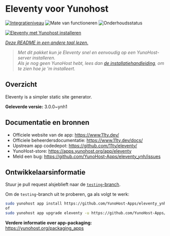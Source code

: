 <!--
NB: Deze README is automatisch gegenereerd door <https://github.com/YunoHost/apps/tree/master/tools/readme_generator>
Hij mag NIET handmatig aangepast worden.
-->

# Eleventy voor Yunohost

[![Integratieniveau](https://dash.yunohost.org/integration/eleventy.svg)](https://ci-apps.yunohost.org/ci/apps/eleventy/) ![Mate van functioneren](https://ci-apps.yunohost.org/ci/badges/eleventy.status.svg) ![Onderhoudsstatus](https://ci-apps.yunohost.org/ci/badges/eleventy.maintain.svg)

[![Eleventy met Yunohost installeren](https://install-app.yunohost.org/install-with-yunohost.svg)](https://install-app.yunohost.org/?app=eleventy)

*[Deze README in een andere taal lezen.](./ALL_README.md)*

> *Met dit pakket kun je Eleventy snel en eenvoudig op een YunoHost-server installeren.*  
> *Als je nog geen YunoHost hebt, lees dan [de installatiehandleiding](https://yunohost.org/install), om te zien hoe je 'm installeert.*

## Overzicht

Eleventy is a simpler static site generator.


**Geleverde versie:** 3.0.0~ynh1
## Documentatie en bronnen

- Officiele website van de app: <https://www.11ty.dev/>
- Officiele beheerdersdocumentatie: <https://www.11ty.dev/docs/>
- Upstream app codedepot: <https://github.com/11ty/eleventy/>
- YunoHost-store: <https://apps.yunohost.org/app/eleventy>
- Meld een bug: <https://github.com/YunoHost-Apps/eleventy_ynh/issues>

## Ontwikkelaarsinformatie

Stuur je pull request alsjeblieft naar de [`testing`-branch](https://github.com/YunoHost-Apps/eleventy_ynh/tree/testing).

Om de `testing`-branch uit te proberen, ga als volgt te werk:

```bash
sudo yunohost app install https://github.com/YunoHost-Apps/eleventy_ynh/tree/testing --debug
of
sudo yunohost app upgrade eleventy -u https://github.com/YunoHost-Apps/eleventy_ynh/tree/testing --debug
```

**Verdere informatie over app-packaging:** <https://yunohost.org/packaging_apps>
